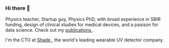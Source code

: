 ### Hi there 👋
Physics teacher, Startup guy, Physics PhD, with broad experience in SBIR funding, design of clinical studies for medical devices, and a pasison for data science.
Check out my <a href='https://scholar.google.com/citations?user=_5nifR4AAAAJ&hl=en&oi=sra'> publications </a>.
<p>
I'm the CTO at <a href='https://wearshade.com'> Shade </a>,
  the world's leading wearable UV detector company.</p>


<!--
**pdksu/pdksu** is a ✨ _special_ ✨ repository because its `README.md` (this file) appears on your GitHub profile. />


